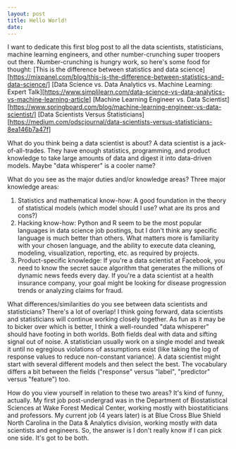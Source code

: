 ```yaml
---
layout: post
title: Hello World!
date: 
---
```


I want to dedicate this first blog post to all the data scientists, statisticians, machine learning engineers, and other number-crunching super troopers out there. Number-crunching is hungry work, so here's some food for thought:
[This is the difference between statistics and data science][https://mixpanel.com/blog/this-is-the-difference-between-statistics-and-data-science/]
[Data Science vs. Data Analytics vs. Machine Learning: Expert Talk][https://www.simplilearn.com/data-science-vs-data-analytics-vs-machine-learning-article]
[Machine Learning Engineer vs. Data Scientist][https://www.springboard.com/blog/machine-learning-engineer-vs-data-scientist/]
[Data Scientists Versus Statisticians][https://medium.com/odscjournal/data-scientists-versus-statisticians-8ea146b7a47f]

What do you think being a data scientist is about?
A data scientist is a jack-of-all-trades. They have enough statistics, programming, and product knowledge to take large amounts of data and digest it into data-driven models. Maybe "data whisperer" is a cooler name?

What do you see as the major duties and/or knowledge areas?
Three major knowledge areas:
1. Statistics and mathematical know-how: A good foundation in the theory of statistical models (which model should I use? what are its pros and cons?)
2. Hacking know-how: Python and R seem to be the most popular languages in data science job postings, but I don't think any specific language is much better than others. What matters more is familiarity with your chosen language, and the ability to execute data cleaning, modeling, visualization, reporting, etc. as required by projects.
3. Product-specific knowledge: If you're a data scientist at Facebook, you need to know the secret sauce algorithm that generates the millions of dynamic news feeds every day. If you're a data scientist at a health insurance company, your goal might be looking for disease progression trends or analyzing claims for fraud.

What differences/similarities do you see between data scientists and statisticians?
There's a lot of overlap! I think going forward, data scientists and statisticians will continue working closely together. As fun as it may be to bicker over which is better, I think a well-rounded "data whisperer" should have footing in both worlds. Both fields deal with data and sifting signal out of noise. A statistician usually work on a single model and tweak it until no egregious violations of assumptions exist (like taking the log of response values to reduce non-constant variance). A data scientist might start with several different models and then select the best. The vocabulary differs a bit between the fields ("response" versus "label", "predictor" versus "feature") too.

How do you view yourself in relation to these two areas?
It's kind of funny, actually. My first job post-undergrad was in the Department of Biostatistical Sciences at Wake Forest Medical Center, working mostly with biostatiticians and professors. My current job (4 years later) is at Blue Cross Blue Shield North Carolina in the Data & Analytics division, working mostly with data scientists and engineers. So, the answer is I don't really know if I can pick one side. It's got to be both.
